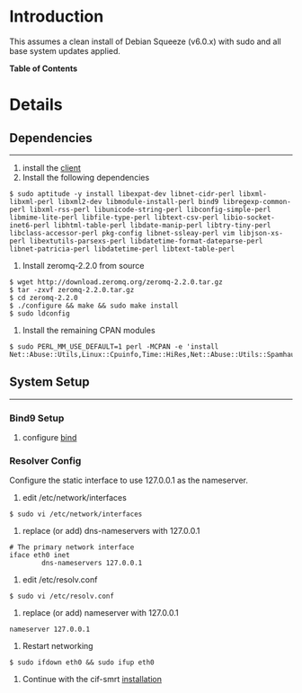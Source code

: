 # Introduction #
This assumes a clean install of Debian Squeeze (v6.0.x) with sudo and all base system updates applied.

**Table of Contents**


# Details #
## Dependencies ##

---

  1. install the [client](ClientInstall_v1.md)
  1. Install the following dependencies
```
$ sudo aptitude -y install libexpat-dev libnet-cidr-perl libxml-libxml-perl libxml2-dev libmodule-install-perl bind9 libregexp-common-perl libxml-rss-perl libunicode-string-perl libconfig-simple-perl libmime-lite-perl libfile-type-perl libtext-csv-perl libio-socket-inet6-perl libhtml-table-perl libdate-manip-perl libtry-tiny-perl libclass-accessor-perl pkg-config libnet-ssleay-perl vim libjson-xs-perl libextutils-parsexs-perl libdatetime-format-dateparse-perl libnet-patricia-perl libdatetime-perl libtext-table-perl
```
  1. Install zeromq-2.2.0 from source
```
$ wget http://download.zeromq.org/zeromq-2.2.0.tar.gz
$ tar -zxvf zeromq-2.2.0.tar.gz
$ cd zeromq-2.2.0
$ ./configure && make && sudo make install
$ sudo ldconfig
```
  1. Install the remaining CPAN modules
```
$ sudo PERL_MM_USE_DEFAULT=1 perl -MCPAN -e 'install Net::Abuse::Utils,Linux::Cpuinfo,Time::HiRes,Net::Abuse::Utils::Spamhaus,Net::SSLeay,Sys::MemInfo,ZeroMQ'
```
## System Setup ##

---

### Bind9 Setup ###
  1. configure [bind](BindSetup_v1.md)

### Resolver Config ###
Configure the static interface to use 127.0.0.1 as the nameserver.

  1. edit /etc/network/interfaces
```
$ sudo vi /etc/network/interfaces
```
  1. replace (or add) dns-nameservers with 127.0.0.1
```
# The primary network interface
iface eth0 inet
        dns-nameservers 127.0.0.1
```
  1. edit /etc/resolv.conf
```
$ sudo vi /etc/resolv.conf
```
  1. replace (or add) nameserver with 127.0.0.1
```
nameserver 127.0.0.1
```
  1. Restart networking
```
$ sudo ifdown eth0 && sudo ifup eth0
```
  1. Continue with the cif-smrt [installation](SmrtInstall_v1#Install_Package.md)